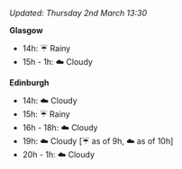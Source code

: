 *Updated: Thursday 2nd March 13:30*

**Glasgow**

* 14h: :umbrella: Rainy
* 15h - 1h: :cloud: Cloudy

**Edinburgh**

* 14h: :cloud: Cloudy
* 15h: :umbrella: Rainy
* 16h - 18h: :cloud: Cloudy
* 19h: :cloud: Cloudy [:umbrella: as of 9h, :cloud: as of 10h]
* 20h - 1h: :cloud: Cloudy
